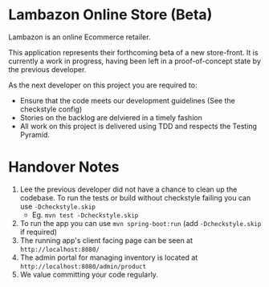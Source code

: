 # Lambazon Online Store (Beta)
Lambazon is an online Ecommerce retailer.

This application represents their forthcoming beta of a new
store-front. It is currently a work in progress, having been left
in a proof-of-concept state by the previous developer.

As the next developer on this project you are required to:
* Ensure that the code meets our development guidelines (See the checkstyle config)
* Stories on the backlog are delviered in a timely fashion
* All work on this project is delivered using TDD and respects the
Testing Pyramid.

# Handover Notes

1. Lee the previous developer did not have a chance to clean up the codebase.
To run the tests or build without checkstyle failing you can use `-Dcheckstyle.skip`
   * Eg. `mvn test -Dcheckstyle.skip`
1. To run the app you can use `mvn spring-boot:run` (add `-Dcheckstyle.skip` if required)
1. The running app's client facing page can be seen at `http://localhost:8080/`
1. The admin portal for managing inventory is located at `http://localhost:8080/admin/product`
1. We value committing your code regularly.


